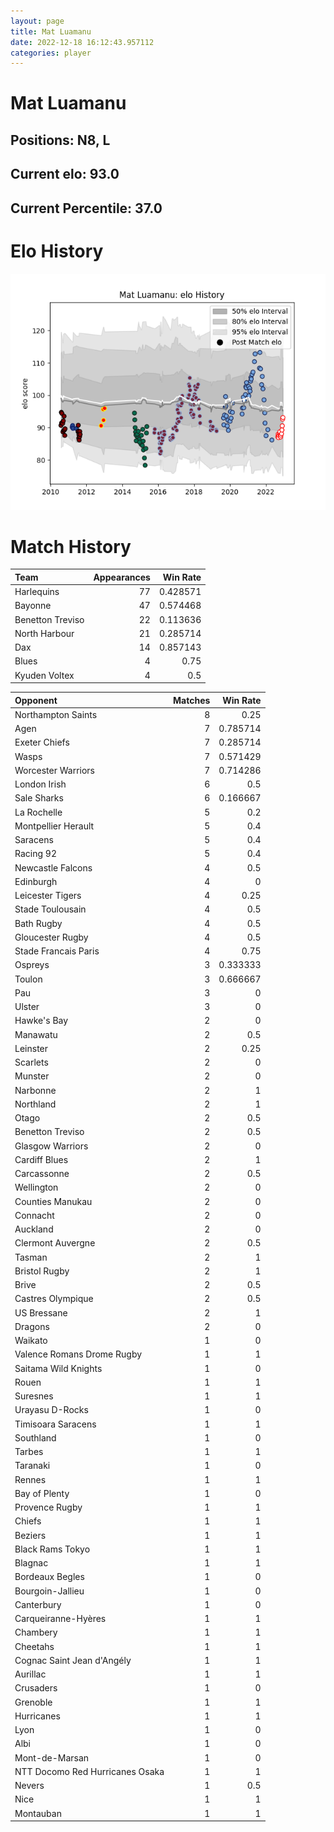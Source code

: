 ```yaml
---  
layout: page  
title: Mat Luamanu  
date: 2022-12-18 16:12:43.957112  
categories: player  
---
```

# Mat Luamanu

## Positions: N8, L

## Current elo: 93.0

## Current Percentile: 37.0

# Elo History


![elo history](history_MatLuamanu.png)
# Match History


| Team             |   Appearances |   Win Rate |
|:-----------------|--------------:|-----------:|
| Harlequins       |            77 |   0.428571 |
| Bayonne          |            47 |   0.574468 |
| Benetton Treviso |            22 |   0.113636 |
| North Harbour    |            21 |   0.285714 |
| Dax              |            14 |   0.857143 |
| Blues            |             4 |   0.75     |
| Kyuden Voltex    |             4 |   0.5      |

| Opponent                        |   Matches |   Win Rate |
|:--------------------------------|----------:|-----------:|
| Northampton Saints              |         8 |   0.25     |
| Agen                            |         7 |   0.785714 |
| Exeter Chiefs                   |         7 |   0.285714 |
| Wasps                           |         7 |   0.571429 |
| Worcester Warriors              |         7 |   0.714286 |
| London Irish                    |         6 |   0.5      |
| Sale Sharks                     |         6 |   0.166667 |
| La Rochelle                     |         5 |   0.2      |
| Montpellier Herault             |         5 |   0.4      |
| Saracens                        |         5 |   0.4      |
| Racing 92                       |         5 |   0.4      |
| Newcastle Falcons               |         4 |   0.5      |
| Edinburgh                       |         4 |   0        |
| Leicester Tigers                |         4 |   0.25     |
| Stade Toulousain                |         4 |   0.5      |
| Bath Rugby                      |         4 |   0.5      |
| Gloucester Rugby                |         4 |   0.5      |
| Stade Francais Paris            |         4 |   0.75     |
| Ospreys                         |         3 |   0.333333 |
| Toulon                          |         3 |   0.666667 |
| Pau                             |         3 |   0        |
| Ulster                          |         3 |   0        |
| Hawke's Bay                     |         2 |   0        |
| Manawatu                        |         2 |   0.5      |
| Leinster                        |         2 |   0.25     |
| Scarlets                        |         2 |   0        |
| Munster                         |         2 |   0        |
| Narbonne                        |         2 |   1        |
| Northland                       |         2 |   1        |
| Otago                           |         2 |   0.5      |
| Benetton Treviso                |         2 |   0.5      |
| Glasgow Warriors                |         2 |   0        |
| Cardiff Blues                   |         2 |   1        |
| Carcassonne                     |         2 |   0.5      |
| Wellington                      |         2 |   0        |
| Counties Manukau                |         2 |   0        |
| Connacht                        |         2 |   0        |
| Auckland                        |         2 |   0        |
| Clermont Auvergne               |         2 |   0.5      |
| Tasman                          |         2 |   1        |
| Bristol Rugby                   |         2 |   1        |
| Brive                           |         2 |   0.5      |
| Castres Olympique               |         2 |   0.5      |
| US Bressane                     |         2 |   1        |
| Dragons                         |         2 |   0        |
| Waikato                         |         1 |   0        |
| Valence Romans Drome Rugby      |         1 |   1        |
| Saitama Wild Knights            |         1 |   0        |
| Rouen                           |         1 |   1        |
| Suresnes                        |         1 |   1        |
| Urayasu D-Rocks                 |         1 |   0        |
| Timisoara Saracens              |         1 |   1        |
| Southland                       |         1 |   0        |
| Tarbes                          |         1 |   1        |
| Taranaki                        |         1 |   0        |
| Rennes                          |         1 |   1        |
| Bay of Plenty                   |         1 |   0        |
| Provence Rugby                  |         1 |   1        |
| Chiefs                          |         1 |   1        |
| Beziers                         |         1 |   1        |
| Black Rams Tokyo                |         1 |   1        |
| Blagnac                         |         1 |   1        |
| Bordeaux Begles                 |         1 |   0        |
| Bourgoin-Jallieu                |         1 |   0        |
| Canterbury                      |         1 |   0        |
| Carqueiranne-Hyères             |         1 |   1        |
| Chambery                        |         1 |   1        |
| Cheetahs                        |         1 |   1        |
| Cognac Saint Jean d'Angély      |         1 |   1        |
| Aurillac                        |         1 |   1        |
| Crusaders                       |         1 |   0        |
| Grenoble                        |         1 |   1        |
| Hurricanes                      |         1 |   1        |
| Lyon                            |         1 |   0        |
| Albi                            |         1 |   0        |
| Mont-de-Marsan                  |         1 |   0        |
| NTT Docomo Red Hurricanes Osaka |         1 |   1        |
| Nevers                          |         1 |   0.5      |
| Nice                            |         1 |   1        |
| Montauban                       |         1 |   1        |